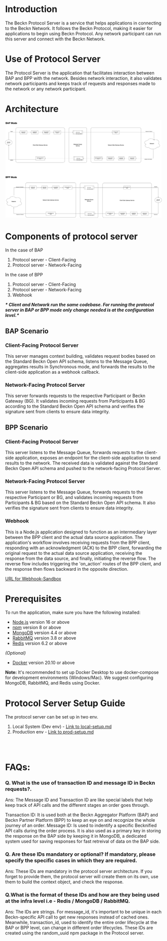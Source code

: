 # Introduction

The Beckn Protocol Server is a service that helps applications in connecting to the Beckn Network. It follows the Beckn Protocol, making it easier for applications to begin using Beckn Protocol. Any network participant can run this server and connect with the Beckn Network.

# Use of Protocol Server

The Protocol Server is the application that facilitates interaction between BAP and BPP with the network. Besides network interaction, it also validates network participants and keeps track of requests and responses made to the network or any network participant.

# Architecture

![image](https://github.com/beckn/protocol-server/blob/devops/guides/images/general-architecture.png)

# Components of protocol server

In the case of BAP

1. Protocol server - Client-Facing
2. Protocol server - Network-Facing

In the case of BPP

1. Protocol server - Client-Facing
2. Protocol server - Network-Facing
3. Webhook

_**\* Client and Network run the same codebase. For running the protocol server in BAP or BPP mode only change needed is at the configuration level.\***_

## BAP Scenario

### Client-Facing Protocol Server

This server manages context building, validates request bodies based on the Standard Beckn Open API schema, listens to the Message Queue, aggregates results in Synchronous mode, and forwards the results to the client-side application as a webhook callback.

### Network-Facing Protocol Server

This server forwards requests to the respective Participant or Beckn Gateway (BG). It validates incoming requests from Participants & BG according to the Standard Beckn Open API schema and verifies the signature sent from clients to ensure data integrity.

## BPP Scenario

### Client-Facing Protocol Server

This server listens to the Message Queue, forwards requests to the client-side application, exposes an endpoint for the client-side application to send results to the network. The received data is validated against the Standard Beckn Open API schema and pushed to the network-facing Protocol Server.

### Network-Facing Protocol Server

This server listens to the Message Queue, forwards requests to the respective Participant or BG, and validates incoming requests from Participants & BG based on the Standard Beckn Open API schema. It also verifies the signature sent from clients to ensure data integrity.

### Webhook

This is a Node.js application designed to function as an intermediary layer between the BPP client and the actual data source application. The application's workflow involves receiving requests from the BPP client, responding with an acknowledgment (ACK) to the BPP client, forwarding the original request to the actual data source application, receiving the response from the data source, and finally, initiating the reverse flow. The reverse flow includes triggering the 'on_action' routes of the BPP client, and the response then flows backward in the opposite direction.

[URL for Webhook-Sandbox](https://github.com/beckn/beckn-sandbox-webhook)

# Prerequisites

To run the application, make sure you have the following installed:

- [Node.js](https://nodejs.org/) version 16 or above
- [npm](https://www.npmjs.com/) version 8 or above
- [MongoDB](https://www.mongodb.com/) version 4.4 or above
- [RabbitMQ](https://www.rabbitmq.com/) version 3.8 or above
- [Redis](https://redis.io/) version 6.2 or above

_(Optional)_

- [Docker](https://www.docker.com/) version 20.10 or above

**Note:** It's recommended to set up Docker Desktop to use docker-compose for development environments (Windows/Mac). We suggest configuring MongoDB, RabbitMQ, and Redis using Docker.

# Protocol Server Setup Guide

The protocol server can be set up in two env.

1. Local System (Dev env) - [Link to local-setup.md](https://github.com/beckn/protocol-server/blob/master/Local-Setup.md)
2. Production env - [Link to prod-setup.md](https://github.com/beckn/protocol-server/blob/master/Prod-Setup.md)

<br>
<br>

# FAQs:

### Q. What is the use of transaction ID and message ID in Beckn requests?.

Ans: The Message ID and Transaction ID are like special labels that help keep track of API calls and the different stages an order goes through.

Transaction ID: It is used both at the Beckn Aggregator Platform (BAP) and Beckn Partner Platform (BPP) to keep an eye on and recognize the whole journey of an order.
Message ID: Is used to indentify a specific Becknified API calls during the order process. It is also used as a primary key in storing the response on the BAP side by keeping it in MongoDB, a dedicated system used for saving responses for fast retreival of data on the BAP side.

### Q. Are these IDs mandatory or optional? If mandatory, please specify the specific cases in which they are required.

Ans: These IDs are mandatory in the protocol server architecture. If you forget to provide them, the protocol server will create them on its own, use them to build the context object, and check the response.

### Q.What is the format of these IDs and how are they being used at the infra level i.e - Redis / MongoDB / RabbitMQ.

Ans: The IDs are strings. For message_id, it's important to be unique in each Beckn-specific API call to get new responses instead of cached ones. Meanwhile, transaction_id, used to identify the entire order lifecycle at the BAP or BPP level, can change in different order lifecycles. These IDs are created using the random_uuid npm package in the Protocol server.
